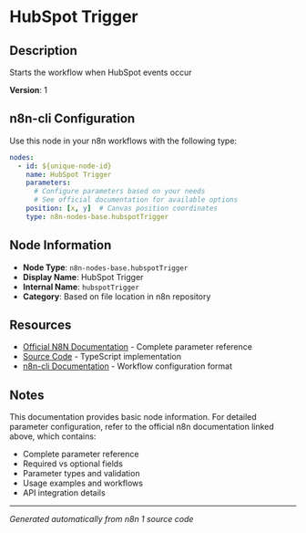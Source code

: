 # HubSpot Trigger

## Description

Starts the workflow when HubSpot events occur

**Version**: 1

## n8n-cli Configuration

Use this node in your n8n workflows with the following type:

```yaml
nodes:
  - id: ${unique-node-id}
    name: HubSpot Trigger
    parameters:
      # Configure parameters based on your needs
      # See official documentation for available options
    position: [x, y]  # Canvas position coordinates
    type: n8n-nodes-base.hubspotTrigger
```

## Node Information

- **Node Type**: `n8n-nodes-base.hubspotTrigger`
- **Display Name**: HubSpot Trigger
- **Internal Name**: `hubspotTrigger`
- **Category**: Based on file location in n8n repository

## Resources

- [Official N8N Documentation](https://docs.n8n.io/integrations/builtin/app-nodes/n8n-nodes-base.hubspottrigger/) - Complete parameter reference
- [Source Code](https://github.com/n8n-io/n8n/blob/master/packages/nodes-base/nodes/Hubspot/HubspotTrigger.node.ts) - TypeScript implementation
- [n8n-cli Documentation](https://github.com/edenreich/n8n-cli) - Workflow configuration format

## Notes

This documentation provides basic node information. For detailed parameter configuration, 
refer to the official n8n documentation linked above, which contains:

- Complete parameter reference
- Required vs optional fields
- Parameter types and validation
- Usage examples and workflows
- API integration details

---
*Generated automatically from n8n 1 source code*
